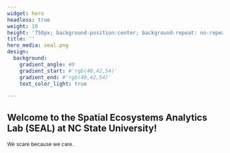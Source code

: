 ```yaml
---
widget: hero
headless: true
weight: 10
height: '750px; background-position:center; background-repeat: no-repeat; background-size: cover'
title: ''
hero_media: seal.png
design:
  background:
    gradient_angle: #0
    gradient_start: #'rgb(40,42,54)'
    gradient_end: #'rgb(40,42,54)'
    text_color_light: true

---
```




<!-- <h2 align="center">   -->

<!-- We are dynamic <span style="color: rgb(231, 208, 139); font-size:1.1em"> geospatial scientists </span> quantifying space time patterns of <span style="color: rgb(231, 208, 139); font-size:1.1em"> environmental change </span> using <span style="color: rgb(231, 208, 139); font-size:1.1em"> remote sensing</span>, <span style="color: rgb(231, 208, 139); font-size:1.1em"> spatial analysis </span> and <span style="color: rgb(231, 208, 139); font-size:1.1em"> graph theory </span> at sub-continental to continental scale. -->

<!-- <body>
  <h1> Welcome to the Geospatial Analysis for Environmental Change (GAEC) Lab! </h1>
  <p> <span style= "font-size:0.85em"> We are a group of dynamic geospatial scientists working on quantifying space time patterns of environmental change using remote sensing, spatial analysis and graph theory at sub-continental to continental scale. </span> </p>
 </body>
</p> -->

## Welcome to the Spatial Ecosystems Analytics Lab (SEAL) at NC State University!

<div style="font-size:0.85em;">We scare because we care. </div>
